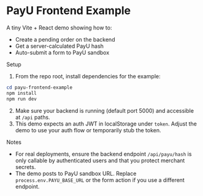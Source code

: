 # PayU Frontend Example

A tiny Vite + React demo showing how to:
- Create a pending order on the backend
- Get a server-calculated PayU hash
- Auto-submit a form to PayU sandbox

Setup
1. From the repo root, install dependencies for the example:

```powershell
cd payu-frontend-example
npm install
npm run dev
```

2. Make sure your backend is running (default port 5000) and accessible at `/api` paths.
3. This demo expects an auth JWT in localStorage under `token`. Adjust the demo to use your auth flow or temporarily stub the token.

Notes
- For real deployments, ensure the backend endpoint `/api/payu/hash` is only callable by authenticated users and that you protect merchant secrets.
- The demo posts to PayU sandbox URL. Replace `process.env.PAYU_BASE_URL` or the form action if you use a different endpoint.
